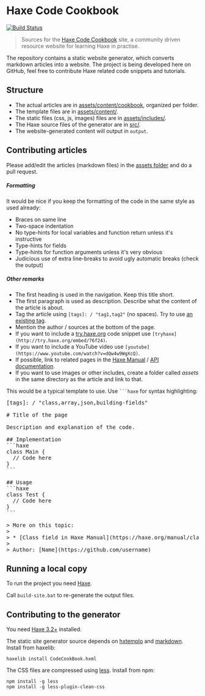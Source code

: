 # Haxe Code Cookbook

[![Build Status](https://travis-ci.org/HaxeFoundation/code-cookbook.svg?branch=master)](https://travis-ci.org/HaxeFoundation/code-cookbook)

> Sources for the [Haxe Code Cookbook](http://code.haxe.org) site, a community driven resource website for learning Haxe in practise.

The repository contains a static website generator, which converts markdown articles into a website. The project is being developed here on GitHub, feel free to contribute Haxe related code snippets and tutorials.

## Structure

 * The actual articles are in [assets/content/cookbook](assets/content/cookbook), organized per folder.
 * The template files are in [assets/content/](assets/content).
 * The static files (css, js, images) files are in [assets/includes/](assets/includes).
 * The Haxe source files of the generator are in [src/](src).
 * The website-generated content will output in `output`.

## Contributing articles

Please add/edit the articles (markdown files) in the [assets folder](assets/content/cookbook) and do a pull request.

##### Formatting 

It would be nice if you keep the formatting of the code in the same style as used already:

 * Braces on same line
 * Two-space indentation
 * No type-hints for local variables and function return unless it's instructive
 * Type-hints for fields
 * Type-hints for function arguments unless it's very obvious
 * Judicious use of extra line-breaks to avoid ugly automatic breaks (check the output)

##### Other remarks
 
 * The first heading is used in the navigation. Keep this title short.
 * The first paragraph is used as description. Describe what the content of the article is about.
 * Tag the article using `[tags]: / "tag1,tag2"` (no spaces). Try to use [an existing tag](http://code.haxe.org/).
 * Mention the author / sources at the bottom of the page.
 * If you want to include a [try.haxe.org](http://try.haxe.org) code snippet use `[tryhaxe](http://try.haxe.org/embed/76f24)`.
 * If you want to include a YouTube video use `[youtube](https://www.youtube.com/watch?v=dQw4w9WgXcQ)`.
 * If possible, link to related pages in the [Haxe Manual](https://haxe.org/manual) / [API documentation](http://api.haxe.org).
 * If you want to use images or other includes, create a folder called _assets_ in the same directory as the article and link to that.

This would be a typical template to use. Use <code>```haxe</code> for syntax highlighting:
 
<pre>
&lbrack;tags&rbrack;: / "class,array,json,building-fields"

# Title of the page

Description and explanation of the code.

## Implementation
&grave;&grave;&grave;haxe
class Main {
  // Code here
}
&grave;&grave;&grave;

## Usage
&grave;&grave;&grave;haxe
class Test {
  // Code here
}
&grave;&grave;&grave;

&gt; More on this topic: 
&gt; 
&gt; * &lbrack;Class field in Haxe Manual&rbrack;(https://haxe.org/manual/class-field.html)
&gt; 
&gt; Author: &lbrack;Name&rbrack;(https://github.com/username)
</pre>

## Running a local copy

To run the project you need [Haxe](https://haxe.org).

Call `build-site.bat` to re-generate the output files.

## Contributing to the generator

You need [Haxe 3.2+](https://haxe.org/download/list/) installed.

The static site generator source depends on [hxtemplo](https://lib.haxe.org/p/hxtemplo) and [markdown](https://lib.haxe.org/p/markdown).
Install from haxelib:
```
haxelib install CodeCookBook.hxml
```
The CSS files are compressed using [less](http://lesscss.org/#using-less). 
Install from npm:
```
npm install -g less
npm install -g less-plugin-clean-css
```
